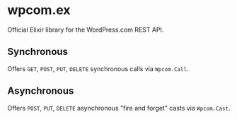 # wpcom.ex

Official Elixir library for the WordPress.com REST API.

## Synchronous

Offers `GET`, `POST`, `PUT`, `DELETE` synchronous calls via `Wpcom.Call`.

## Asynchronous

Offers `POST`, `PUT`, `DELETE` asynchronous "fire and forget" casts via `Wpcom.Cast`.